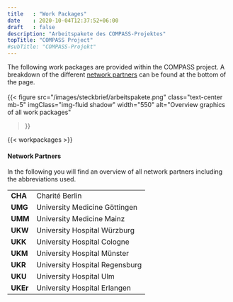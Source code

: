 ```yaml
---
title   : "Work Packages"
date    : 2020-10-04T12:37:52+06:00
draft   : false
description: "Arbeitspakete des COMPASS-Projektes"
topTitle: "COMPASS Project"
#subTitle: "COMPASS-Projekt"
---
```


The following work packages are provided within the COMPASS project. A breakdown of the different [network partners](#network_partners) can be found at the bottom of the page. \
\
{{< figure 
        src="/images/steckbrief/arbeitspakete.png" 
        class="text-center mb-5"
        imgClass="img-fluid shadow"
        width="550"
        alt="Overview graphics of all work packages"
>}}


{{< workpackages >}}


#### Network Partners
In the following you will find an overview of all network partners including the abbreviations used.



|            |                                   |
| ---------- | --------------------------------- |
| **CHA**    | Charité Berlin                    |
| **UMG**    | University Medicine Göttingen     |
| **UMM**    | University Medicine Mainz         |
| **UKW**    | University Hospital Würzburg      |
| **UKK**    | University Hospital Cologne       |
| **UKM**    | University Hospital Münster       |
| **UKR**    | University Hospital Regensburg    |
| **UKU**    | University Hospital Ulm           |
| **UKEr**   | University Hospital Erlangen      |
